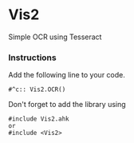 # Vis2
Simple OCR using Tesseract


### Instructions
Add the following line to your code. 

    #^c:: Vis2.OCR()

Don't forget to add the library using

    #include Vis2.ahk
    or
    #include <Vis2>
